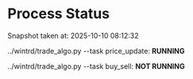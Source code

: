 # Process Status

Snapshot taken at: 2025-10-10 08:12:32

../wintrd/trade_algo.py --task price_update: **RUNNING**

../wintrd/trade_algo.py --task buy_sell: **NOT RUNNING**

